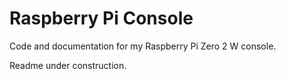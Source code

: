 # Raspberry Pi Console

Code and documentation for my Raspberry Pi Zero 2 W console.

Readme under construction.